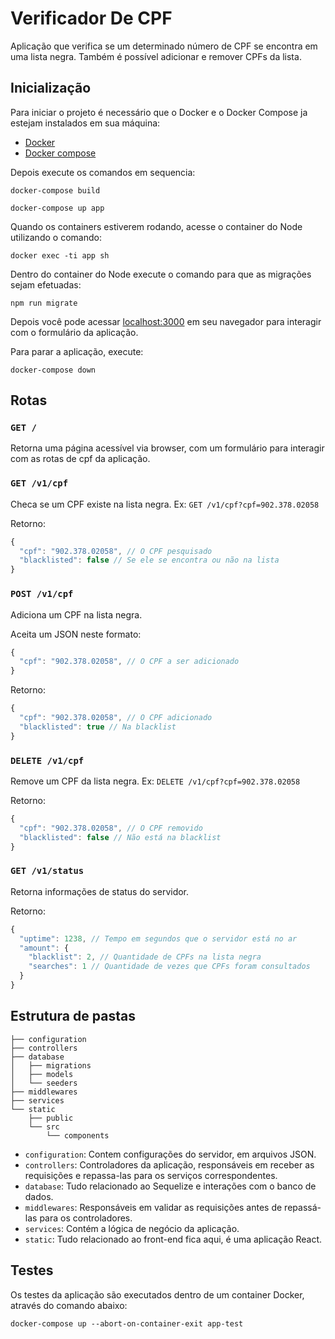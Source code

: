 # Verificador De CPF

Aplicação que verifica se um determinado número de CPF se encontra em uma lista negra. Também é possível adicionar e remover CPFs da lista.

## Inicialização

Para iniciar o projeto é necessário que o Docker e o Docker Compose ja estejam instalados em sua máquina:

- [Docker](https://docs.docker.com/install/)
- [Docker compose](https://docs.docker.com/compose/install/)

Depois execute os comandos em sequencia:

```
docker-compose build

docker-compose up app
```

Quando os containers estiverem rodando, acesse o container do Node utilizando o comando:

```
docker exec -ti app sh
```

Dentro do container do Node execute o comando para que as migrações sejam efetuadas:

```
npm run migrate
```

Depois você pode acessar [localhost:3000](http://localhost:3000/) em seu navegador para interagir com o formulário da aplicação.

Para parar a aplicação, execute:

```
docker-compose down
```

## Rotas

### `GET /`

Retorna uma página acessível via browser, com um formulário para interagir com as rotas de cpf da aplicação.

### `GET /v1/cpf`

Checa se um CPF existe na lista negra. Ex: `GET /v1/cpf?cpf=902.378.02058`

Retorno:
```js
{
  "cpf": "902.378.02058", // O CPF pesquisado
  "blacklisted": false // Se ele se encontra ou não na lista
}
```

### `POST /v1/cpf`

Adiciona um CPF na lista negra.

Aceita um JSON neste formato:
```js
{
  "cpf": "902.378.02058", // O CPF a ser adicionado
}
```

Retorno:
```js
{
  "cpf": "902.378.02058", // O CPF adicionado
  "blacklisted": true // Na blacklist
}
```

### `DELETE /v1/cpf`

Remove um CPF da lista negra. Ex: `DELETE /v1/cpf?cpf=902.378.02058`

Retorno:
```js
{
  "cpf": "902.378.02058", // O CPF removido
  "blacklisted": false // Não está na blacklist
}
```

### `GET /v1/status`

Retorna informações de status do servidor.

Retorno:
```js
{
  "uptime": 1238, // Tempo em segundos que o servidor está no ar
  "amount": {
    "blacklist": 2, // Quantidade de CPFs na lista negra
    "searches": 1 // Quantidade de vezes que CPFs foram consultados
  }
}
```

## Estrutura de pastas

```
├── configuration
├── controllers
├── database
│   ├── migrations
│   ├── models
│   └── seeders
├── middlewares
├── services
└── static
    ├── public
    └── src
        └── components
```

- `configuration`: Contem configurações do servidor, em arquivos JSON.
- `controllers`: Controladores da aplicação, responsáveis em receber as requisições e repassa-las para os serviços correspondentes.
- `database`: Tudo relacionado ao Sequelize e interações com o banco de dados.
- `middlewares`: Responsáveis em validar as requisições antes de repassá-las para os controladores.
- `services`: Contém a lógica de negócio da aplicação.
- `static`: Tudo relacionado ao front-end fica aqui, é uma aplicação React.

## Testes

Os testes da aplicação são executados dentro de um container Docker, através do comando abaixo:

```
docker-compose up --abort-on-container-exit app-test
```
